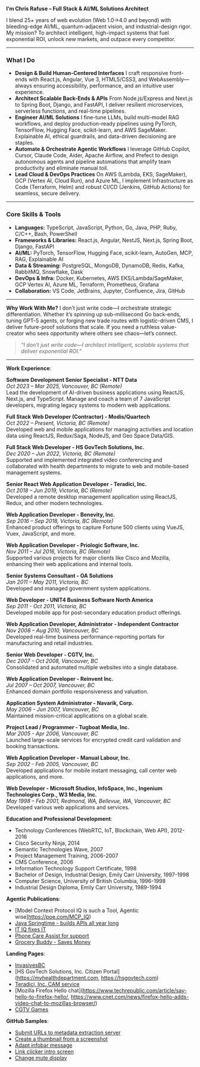 **I’m Chris Rafuse – Full Stack & AI/ML Solutions Architect**

I blend 25+ years of web evolution (Web 1.0→4.0 and beyond) with bleeding-edge AI/ML, quantum-adjacent vision, and industrial-design rigor. My mission? To architect intelligent, high-impact systems that fuel exponential ROI, unlock new markets, and outpace every competitor.

---
### What I Do

* **Design & Build Human-Centered Interfaces**
  I craft responsive front-ends with React.js, Angular, Vue 3, HTML5/CSS3, and WebAssembly—always ensuring accessibility, performance, and an intuitive user experience.
* **Architect Scalable Back-Ends & APIs**
  From Node.js/Express and Next.js to Spring Boot, Django, and FastAPI, I deliver resilient microservices, serverless functions, and real-time pipelines.
* **Engineer AI/ML Solutions**
  I fine-tune LLMs, build multi-model RAG workflows, and deploy production-ready pipelines using PyTorch, TensorFlow, Hugging Face, scikit-learn, and AWS SageMaker. Explainable AI, ethical guardrails, and data-driven decisioning are staples.
* **Automate & Orchestrate Agentic Workflows**
  I leverage GitHub Copilot, Cursor, Claude Code, Aider, Apache Airflow, and Prefect to design autonomous agents and pipeline automations that amplify team productivity and eliminate manual toil.
* **Lead Cloud & DevOps Practices**
  On AWS (Lambda, EKS, SageMaker), GCP (Vertex AI, Cloud Run), and Azure ML, I implement Infrastructure as Code (Terraform, Helm) and robust CI/CD (Jenkins, GitHub Actions) for seamless, secure delivery.

---

### Core Skills & Tools

* **Languages:** TypeScript, JavaScript, Python, Go, Java, PHP, Ruby, C/C++, Bash, PowerShell
* **Frameworks & Libraries:** React.js, Angular, NestJS, Next.js, Spring Boot, Django, FastAPI
* **AI/ML:** PyTorch, TensorFlow, Hugging Face, scikit-learn, AutoGen, MCP, RAG, Explainable AI
* **Data & Streaming:** PostgreSQL, MongoDB, DynamoDB, Redis, Kafka, RabbitMQ, Snowflake, Dask
* **DevOps & Infra:** Docker, Kubernetes, AWS EKS/Lambda/SageMaker, GCP Vertex AI, Azure ML, Terraform, Prometheus, Grafana
* **Collaboration:** VS Code, JetBrains, Jupyter, Confluence, Jira, GitHub

---

**Why Work With Me?**
I don’t just write code—I orchestrate strategic differentiation. Whether it’s spinning up sub-millisecond Go back-ends, tuning GPT-5 agents, or forging new trade routes with logistic-driven CMS, I deliver future-proof solutions that scale. If you need a ruthless value-creator who sees opportunity where others see chaos—let’s connect.

> *“I don’t just write code—I architect intelligent, scalable systems that deliver exponential ROI.”*
---
**Work Experience**:

**Software Development Senior Specialist - NTT Data**  
*Oct 2023 – Mar 2025, Vancouver, BC (Remote)*  
Lead the development of AI-driven business applications using ReactJS, Next.js, and TypeScript. Manage and coach a team of 7 JavaScript developers, migrating legacy systems to modern web applications.

**Full Stack Web Developer (Contractor) - Modis/Quartech**  
*Oct 2022 – Present, Victoria, BC (Remote)*  
Developed web and mobile applications for managing activities and location data using ReactJS, Redux/Saga, NodeJS, and Geo Space Data/GIS.

**Full Stack Web Developer - HS GovTech Solutions, Inc.**  
*Dec 2020 – Jun 2022, Victoria, BC (Remote)*  
Supported and implemented integrated video conferencing and collaborated with health departments to migrate to web and mobile-based management systems.

**Senior React Web Application Developer - Teradici, Inc.**  
*Oct 2018 – Jun 2019, Victoria, BC (Remote)*  
Developed a remote desktop management application using ReactJS, Redux, and other modern technologies.

**Web Application Developer - Benevity, Inc.**  
*Sep 2016 – Sep 2018, Victoria, BC (Remote)*  
Enhanced product offerings to capture Fortune 500 clients using VueJS, Vuex, JavaScript, and more.

**Web Application Developer - Priologic Software, Inc.**  
*Nov 2011 – Jul 2016, Victoria, BC (Remote)*  
Supported various projects for major clients like Cisco and Mozilla, enhancing their web applications and internal tools.

**Senior Systems Consultant - OA Solutions**  
*Jan 2011 – May 2011, Victoria, BC*  
Developed and managed government system applications.

**Web Developer - UNIT4 Business Software North America**  
*Sep 2011 - Oct 2011, Victoria, BC*  
Developed mobile app for post-secondary education product offerings.

**Web Application Developer, Administrator - Independent Contractor**  
*Nov 2008 – Aug 2010, Vancouver, BC*  
Developed real-time business performance-reporting portals for manufacturing and retail industries.

**Senior Web Developer - CGTV, Inc.**  
*Dec 2007 – Oct 2008, Vancouver, BC*  
Consolidated and automated multiple websites into a single database.

**Web Application Developer - Reinvent Inc.**  
*Jul 2007 – Oct 2007, Vancouver, BC*  
Enhanced domain portfolio responsiveness and valuation.

**Application System Administrator - Navarik, Corp.**  
*May 2006 - Jun 2007, Vancouver, BC*  
Maintained mission-critical applications on a global scale.

**Project Lead / Programmer - Tugboat Media, Inc.**  
*Mar 2005 - Apr 2006, Vancouver, BC*  
Launched large-scale services for encrypted credit card validation and booking transactions.

**Web Application Developer - Manual Labour, Inc.**  
*Sep 2002 - Feb 2005, Vancouver, BC*  
Developed applications for mobile instant messaging, call center web applications, and more.

**Web Developer - Microsoft Studios, InfoSpace, Inc., Ingenium Technologies Corp., W3 Media, Inc.**  
*May 1998 – Feb 2001, Redmond, WA, Bellevue, WA, Vancouver, BC*  
Developed various web applications and services.

**Education and Professional Development**:
- Technology Conferences (WebRTC, IoT, Blockchain, Web API), 2012-2016
- Cisco Security Ninja, 2014
- Semantic Technologies Wave, 2007
- Project Management Training, 2006-2007
- CMS Conference, 2006
- Information Technology Support Certificate, 1998
- Bachelor of Design, Industrial Design, Emily Carr University, 1997-1998
- Computer Science, University of British Columbia, 1996-1998
- Industrial Design Diploma, Emily Carr University, 1989-1994

**Agentic Publications**:
- [Model Context Protocol IQ is such a Tool, Agentic wise]https://poe.com/MCP_IQ)
- [Java Springtime - builds APIs all year long](https://poe.com/JAVASpringtime)
- [IT IQ fixes IT](https://poe.com/IT_IQ)
- [Phone Care Assist for support](https://poe.com/PhoneCareAssist)
- [Grocery Buddy - Saves Money](https://poe.com/GroceryBuddy)

**Landing Pages**:
- [InvasivesBC](https://github.com/bcgov/invasivesbc/)
- [HS GovTech Solutions, Inc. Citizen Portal](https://myhealthdepartment.com, https://hsgovtech.com)
- [Teradici, Inc. CAM service](https://cam.teradici.com/)
- [Mozilla Firefox Hello chat](https://www.techrepublic.com/article/say-hello-to-firefox-hello/, https://www.cnet.com/news/firefox-hello-adds-video-chat-to-mozillas-browser/)
- [CGTV Games](http://cgtvgaming.com/casino-and-table-games.html)

**GitHub Samples**:
- [Submit URLs to metadata extraction server](https://github.com/mozilla-services/loop-server/pull/371/commits/edac3a3b3e8d03d5bcd03f87bb0ae0da9bff55ad)
- [Create a thumbnail from a screenshot](https://github.com/chrafuse/loop/commit/4514625f1ca6ddafa40ef0786bbf49e07147225c)
- [Adapt infobar message](https://github.com/mozilla/loop/pull/244)
- [Link clicker intro screen](https://github.com/mozilla/loop/pull/206)
- [Change mute display](https://github.com/chrafuse/loop/commit/e44321b8050e2f0b4cd7d37b14f462858c9c8da9)
